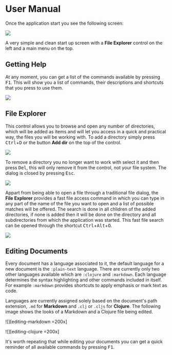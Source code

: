 # User Manual

Once the application start you see the following screen:

![][initial-screen]

A very simple and clean start up screen with a **File Explorer** control on the left and a main menu on the top.

## Getting Help

At any moment, you can get a list of the commands available by pressing <kbd>F1</kbd>. This will show you a list of commands, their descriptions and shortcuts that you press to use them.

![][help]

## File Explorer

This control allows you to browse and open any number of directories, which will be added as items and will let you access in a quick and practical way, the files you will be working with. To add a directory simply press <kbd>Ctrl</kbd>+<kbd>D</kbd> or the button **Add dir** on the top of the control. 

![][file-explorer]

To remove a directory you no longer want to work with select it and then press <kbd>Del</kbd>, this will only remove it from the control, not your file system. The dialog is closed by pressing <kbd>Esc</kbd>.

![][file-explorer-remove]

Appart from being able to open a file through a traditional file dialog, the **File Explorer** provides a fast file access command in which you can type in any part of the name of the file you want to open and a list of possible matches will be offered. The search is done in all chlidren of the added directories, if none is added then it will be done on the directory and all subdirectories from which the application was started. This fast file search can be opened through the shortcut <kbd>Ctrl</kbd>+<kbd>Alt</kbd>+<kbd>O</kbd>.

![][file-explorer-search-open]

## Editing Documents

Every document has a language associated to it, the default language for a new document is the `:plain-text` language. There are currently only two other languages available which are `:clojure` and `:markdown`. Each language determines the syntax highlighting and other commands included in itself. For example `:markdown` provides shortcuts to apply emphasis or mark text as code.

Languages are currently assigned solely based on the document's path extension, `.md` for **Markdown** and `.clj` or `.cljs` for **Clojure**. The following image shows the looks of a Markdown and a Clojure file being edited.

![][editing-markdown =200x]

![][editing-clojure =200x]

It's worth repeating that while editing your documents you can get a quick reminder of all available commands by pressing <kbd>F1</kbd>.

  [initial-screen]: https://raw.github.com/jfacorro/clojure-lab/master/docs/screenshots/initial-screen.png
  [help]: https://raw.github.com/jfacorro/clojure-lab/master/docs/screenshots/help.png
  [file-explorer]: https://raw.github.com/jfacorro/clojure-lab/master/docs/screenshots/file-explorer.png
  [file-explorer-remove]: https://raw.github.com/jfacorro/clojure-lab/master/docs/screenshots/file-explorer-remove.png
  [file-explorer-search-open]: https://raw.github.com/jfacorro/clojure-lab/master/docs/screenshots/file-explorer-search-open.png
